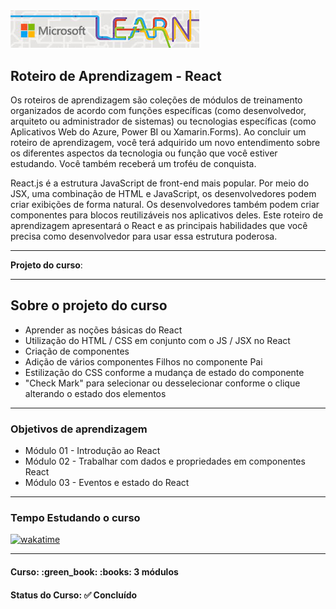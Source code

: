 <img src="./app/src/imagens/logo-microsoft-learn.jpeg" width="60%">
<h2>Roteiro de Aprendizagem - React</h2>

<p>Os roteiros de aprendizagem são coleções de módulos de treinamento organizados de acordo com funções específicas (como desenvolvedor, arquiteto ou administrador de sistemas) ou tecnologias específicas (como Aplicativos Web do Azure, Power BI ou Xamarin.Forms). Ao concluir um roteiro de aprendizagem, você terá adquirido um novo entendimento sobre os diferentes aspectos da tecnologia ou função que você estiver estudando. Você também receberá um troféu de conquista.</p>

<p>React.js é a estrutura JavaScript de front-end mais popular. Por meio do JSX, uma combinação de HTML e JavaScript, os desenvolvedores podem criar exibições de forma natural. Os desenvolvedores também podem criar componentes para blocos reutilizáveis nos aplicativos deles. Este roteiro de aprendizagem apresentará o React e as principais habilidades que você precisa como desenvolvedor para usar essa estrutura poderosa.</p>

<hr>

<strong>Projeto do curso</strong>: <a href="https://microsoft-learn-react.netlify.app/" target="_blank"></a>

<hr>

<h2>Sobre o projeto do curso</h2>

<ul>
  <li>Aprender as noções básicas do React</li>
  <li>Utilização do HTML / CSS em conjunto com o JS / JSX no React</li>
  <li>Criação de componentes</li>
  <li>Adição de vários componentes Filhos no componente Pai</li>
  <li>Estilização do CSS conforme a mudança de estado do componente</li>
  <li>"Check Mark" para selecionar ou desselecionar conforme o clique alterando o estado dos elementos</li>
</ul>

<hr>

<h3>Objetivos de aprendizagem</h3>

<ul>
  <li>Módulo 01 - Introdução ao React</li>
  <li>Módulo 02 - Trabalhar com dados e propriedades em componentes React</li>
  <li>Módulo 03 - Eventos e estado do React</li>
</ul>

<hr>

<h3>Tempo Estudando o curso</h3>

<p>
  <a href="https://wakatime.com/badge/user/e7b8ca2e-291c-4eca-846b-95eced7beff1/project/cef21df2-7006-4799-950f-ec3d229644a6">
    <img src="https://wakatime.com/badge/user/e7b8ca2e-291c-4eca-846b-95eced7beff1/project/cef21df2-7006-4799-950f-ec3d229644a6.svg" alt="wakatime">
  </a>
</p>

<hr>

<h4><strong>Curso:</strong> :green_book: :books: 3 módulos</h4>
<h4><b>Status do Curso:</b> ✅ Concluído</h4>
